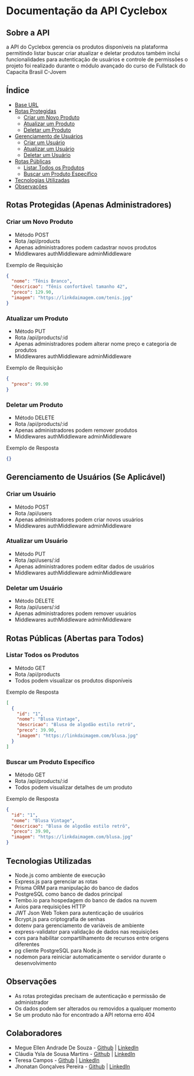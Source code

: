 # Documentação da API Cyclebox

## Sobre a API
a API do Cyclebox gerencia os produtos disponíveis na plataforma permitindo listar buscar criar atualizar e deletar produtos também inclui funcionalidades para autenticação de usuários e controle de permissões o projeto foi realizado durante o módulo avançado do curso de Fullstack do Capacita Brasil C-Jovem

## Índice
- [Base URL](#base-url)
- [Rotas Protegidas](#rotas-protegidas-apenas-administradores)
  - [Criar um Novo Produto](#criar-um-novo-produto)
  - [Atualizar um Produto](#atualizar-um-produto)
  - [Deletar um Produto](#deletar-um-produto)
- [Gerenciamento de Usuários](#gerenciamento-de-usuários-se-aplicável)
  - [Criar um Usuário](#criar-um-usuário)
  - [Atualizar um Usuário](#atualizar-um-usuário)
  - [Deletar um Usuário](#deletar-um-usuário)
- [Rotas Públicas](#rotas-públicas-abertas-para-todos)
  - [Listar Todos os Produtos](#listar-todos-os-produtos)
  - [Buscar um Produto Específico](#buscar-um-produto-específico)
- [Tecnologias Utilizadas](#tecnologias-utilizadas)
- [Observações](#observações)


## Rotas Protegidas (Apenas Administradores)

### Criar um Novo Produto
- Método POST
- Rota /api/products
- Apenas administradores podem cadastrar novos produtos
- Middlewares authMiddleware adminMiddleware

Exemplo de Requisição
```json
{
  "nome": "Tênis Branco",
  "descricao": "Tênis confortável tamanho 42",
  "preco": 129.90,
  "imagem": "https://linkdaimagem.com/tenis.jpg"
}
```

### Atualizar um Produto
- Método PUT
- Rota /api/products/:id
- Apenas administradores podem alterar nome preço e categoria de produtos
- Middlewares authMiddleware adminMiddleware

Exemplo de Requisição
```json
{
  "preco": 99.90
}
```

### Deletar um Produto
- Método DELETE
- Rota /api/products/:id
- Apenas administradores podem remover produtos
- Middlewares authMiddleware adminMiddleware

Exemplo de Resposta
```json
{}
```

## Gerenciamento de Usuários (Se Aplicável)

### Criar um Usuário
- Método POST
- Rota /api/users
- Apenas administradores podem criar novos usuários
- Middlewares authMiddleware adminMiddleware

### Atualizar um Usuário
- Método PUT
- Rota /api/users/:id
- Apenas administradores podem editar dados de usuários
- Middlewares authMiddleware adminMiddleware

### Deletar um Usuário
- Método DELETE
- Rota /api/users/:id
- Apenas administradores podem remover usuários
- Middlewares authMiddleware adminMiddleware

## Rotas Públicas (Abertas para Todos)

### Listar Todos os Produtos
- Método GET
- Rota /api/products
- Todos podem visualizar os produtos disponíveis

Exemplo de Resposta
```json
[
  {
    "id": "1",
    "nome": "Blusa Vintage",
    "descricao": "Blusa de algodão estilo retrô",
    "preco": 39.90,
    "imagem": "https://linkdaimagem.com/blusa.jpg"
  }
]
```

### Buscar um Produto Específico
- Método GET
- Rota /api/products/:id
- Todos podem visualizar detalhes de um produto

Exemplo de Resposta
```json
{
  "id": "1",
  "nome": "Blusa Vintage",
  "descricao": "Blusa de algodão estilo retrô",
  "preco": 39.90,
  "imagem": "https://linkdaimagem.com/blusa.jpg"
}
```

## Tecnologias Utilizadas
- Node.js como ambiente de execução
- Express.js para gerenciar as rotas
- Prisma ORM para manipulação do banco de dados
- PostgreSQL como banco de dados principal
- Tembo.io para hospedagem do banco de dados na nuvem
- Axios para requisições HTTP
- JWT Json Web Token para autenticação de usuários
- Bcrypt.js para criptografia de senhas
- dotenv para gerenciamento de variáveis de ambiente
- express-validator para validação de dados nas requisições
- cors para habilitar compartilhamento de recursos entre origens diferentes
- pg cliente PostgreSQL para Node.js
- nodemon para reiniciar automaticamente o servidor durante o desenvolvimento

## Observações
- As rotas protegidas precisam de autenticação e permissão de administrador
- Os dados podem ser alterados ou removidos a qualquer momento
- Se um produto não for encontrado a API retorna erro 404

## Colaboradores

- Megue Ellen Andrade De Souza - [Github](https://github.com/MegEllenAS) | [LinkedIn](https://www.linkedin.com/in/megueellen)
- Cláudia Ysla de Sousa Martins - [Github](https://github.com/yslamartins) | [LinkedIn](https://www.linkedin.com/in/ysla-martins-dev)
- Teresa Campos - [Github](https://github.com/teresaccampos) | [LinkedIn](https://www.linkedin.com/in/teresacamposdev)
- Jhonatan Gonçalves Pereira - [Github](https://github.com/jhonatan-goncalves-pereira) | [LinkedIn](https://www.linkedin.com/in/jhonatan-goncalves-pereira/)
